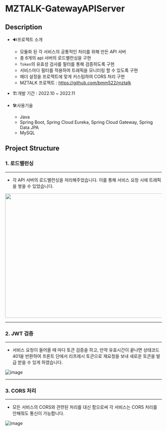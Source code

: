 # MZTALK-GatewayAPIServer

## Description

- 🔊프로젝트 소개
  - 모듈화 된 각 서비스의 공통적인 처리를 위해 만든 API 서버
  - 총 6개의 api 서버의 로드밸런싱을 구현
  - `Token`의 유효성 검사를 필터를 통해 검증하도록 구현
  - 서비스마다 필터를 적용하여 트래픽을 모니터링 할 수 있도록 구현
  - 헤더 설정을 프로젝트에 맞게 커스텀하여 CORS 처리 구현
  - MZTALK 프로젝트 : https://github.com/bmm522/mztalk
  
- 🏗️개발 기간 : 2022.10 ~ 2022.11

- 🛠️사용기술
   - Java
   - Spring Boot, Spring Cloud Eureka, Spring Cloud Gateway, Spring Data JPA
   - MySQL

## Project Structure


### 1. 로드밸런싱

---

  - 각 API 서버의 로드밸런싱을 처리해주었습니다. 이를 통해 서비스 요청 시에 트래픽을 쌓을 수 있었습니다.

  <img src="https://user-images.githubusercontent.com/102157839/218321431-fb899aed-a7ed-453e-a20b-d7f2b7e33561.png" width="730" height="400">
  

---

### 2. JWT 검증

---

  - 서비스 요청이 들어올 때 마다 토큰 검증을 하고, 만약 유효시간이 끝나면 상태코드 401을 반환하여 프론트 단에서 리프레시 토큰으로 재요청을 보내 새로운 토큰을 발급 받을 수 있게 하였습니다.


 ![image](https://user-images.githubusercontent.com/102157839/218319193-c6535ed3-dd9e-48c9-be0c-1a03909807be.png)

---

### 3. CORS 처리

---

  - 모든 서비스의 CORS와 관련된 처리를 대신 함으로써 각 서비스는 CORS 처리를 안해줘도 통신이 가능합니다.
  
  ![image](https://user-images.githubusercontent.com/102157839/218319145-795d219b-21fb-4ad1-9803-56cc0ce94e3e.png)


